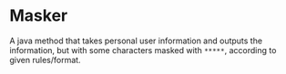 # Masker

A java method that takes personal user information and outputs the information, but with some characters masked with `*****`, according to given rules/format.
